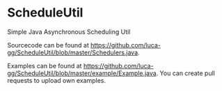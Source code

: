 # ScheduleUtil
Simple Java Asynchronous Scheduling Util

Sourcecode can be found at https://github.com/luca-gg/ScheduleUtil/blob/master/Schedulers.java.

Examples can be found at https://github.com/luca-gg/ScheduleUtil/blob/master/example/Example.java. You can create pull requests to upload own examples.
